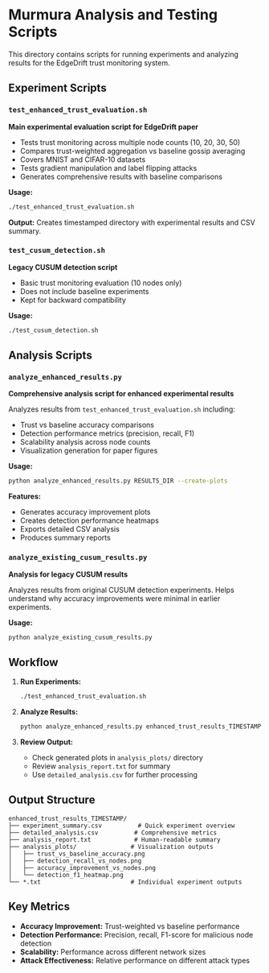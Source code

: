 # Murmura Analysis and Testing Scripts

This directory contains scripts for running experiments and analyzing results for the EdgeDrift trust monitoring system.

## Experiment Scripts

### `test_enhanced_trust_evaluation.sh`
**Main experimental evaluation script for EdgeDrift paper**

- Tests trust monitoring across multiple node counts (10, 20, 30, 50)
- Compares trust-weighted aggregation vs baseline gossip averaging
- Covers MNIST and CIFAR-10 datasets
- Tests gradient manipulation and label flipping attacks
- Generates comprehensive results with baseline comparisons

**Usage:**
```bash
./test_enhanced_trust_evaluation.sh
```

**Output:** Creates timestamped directory with experimental results and CSV summary.

### `test_cusum_detection.sh` 
**Legacy CUSUM detection script**

- Basic trust monitoring evaluation (10 nodes only)
- Does not include baseline experiments
- Kept for backward compatibility

**Usage:**
```bash
./test_cusum_detection.sh
```

## Analysis Scripts

### `analyze_enhanced_results.py`
**Comprehensive analysis script for enhanced experimental results**

Analyzes results from `test_enhanced_trust_evaluation.sh` including:
- Trust vs baseline accuracy comparisons
- Detection performance metrics (precision, recall, F1)
- Scalability analysis across node counts
- Visualization generation for paper figures

**Usage:**
```bash
python analyze_enhanced_results.py RESULTS_DIR --create-plots
```

**Features:**
- Generates accuracy improvement plots
- Creates detection performance heatmaps
- Exports detailed CSV analysis
- Produces summary reports

### `analyze_existing_cusum_results.py`
**Analysis for legacy CUSUM results**

Analyzes results from original CUSUM detection experiments. Helps understand why accuracy improvements were minimal in earlier experiments.

**Usage:**
```bash
python analyze_existing_cusum_results.py
```

## Workflow

1. **Run Experiments:**
   ```bash
   ./test_enhanced_trust_evaluation.sh
   ```

2. **Analyze Results:**
   ```bash
   python analyze_enhanced_results.py enhanced_trust_results_TIMESTAMP --create-plots
   ```

3. **Review Output:**
   - Check generated plots in `analysis_plots/` directory
   - Review `analysis_report.txt` for summary
   - Use `detailed_analysis.csv` for further processing

## Output Structure

```
enhanced_trust_results_TIMESTAMP/
├── experiment_summary.csv          # Quick experiment overview
├── detailed_analysis.csv          # Comprehensive metrics
├── analysis_report.txt            # Human-readable summary
├── analysis_plots/               # Visualization outputs
│   ├── trust_vs_baseline_accuracy.png
│   ├── detection_recall_vs_nodes.png
│   ├── accuracy_improvement_vs_nodes.png
│   └── detection_f1_heatmap.png
└── *.txt                         # Individual experiment outputs
```

## Key Metrics

- **Accuracy Improvement:** Trust-weighted vs baseline performance
- **Detection Performance:** Precision, recall, F1-score for malicious node detection  
- **Scalability:** Performance across different network sizes
- **Attack Effectiveness:** Relative performance on different attack types